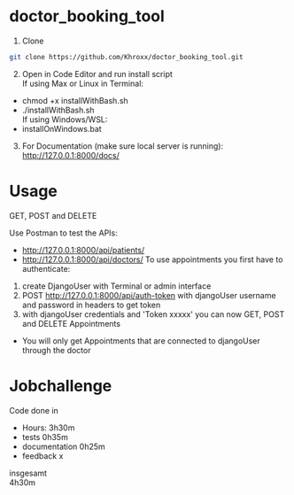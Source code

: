 # doctor_booking_tool

1. Clone
```bash
git clone https://github.com/Khroxx/doctor_booking_tool.git
```

2. Open in Code Editor and run install script <br>
If using Max or Linux in Terminal:<br>
- chmod +x installWithBash.sh <br>
- ./installWithBash.sh <br>
If using Windows/WSL: <br>
- installOnWindows.bat <br>

3. For Documentation (make sure local server is running):
http://127.0.0.1:8000/docs/ <br>

# Usage
GET, POST and DELETE

Use Postman to test the APIs: <br>
- http://127.0.0.1:8000/api/patients/
- http://127.0.0.1:8000/api/doctors/
To use appointments you first have to authenticate: <br>
1. create DjangoUser with Terminal or admin interface
2. POST http://127.0.0.1:8000/api/auth-token with djangoUser username and password in headers to get token
3. with djangoUser credentials and 'Token xxxxx' you can now GET, POST and DELETE Appointments
- You will only get Appointments that are connected to djangoUser through the doctor

# Jobchallenge
Code done in <br>
+ Hours: 3h30m
+ tests 0h35m
+ documentation 0h25m
+ feedback x


insgesamt <br>
4h30m